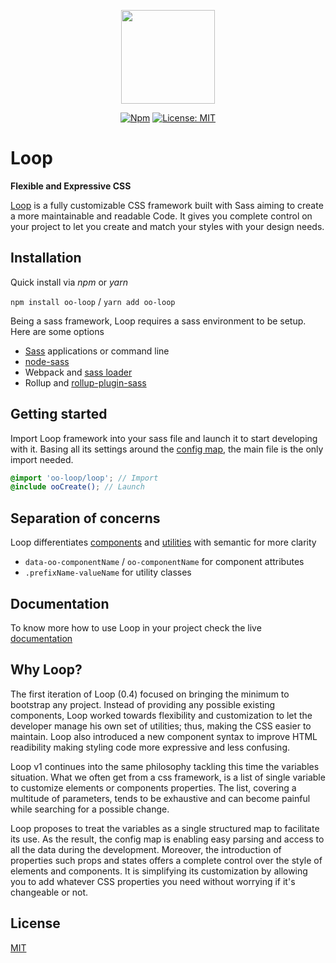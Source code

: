 <p align="center"><a href="https://oo-loop.github.io/" title="loop"><img src="https://avatars2.githubusercontent.com/u/36288586?s=300" width="150" alt=""></a></p>
<p align="center">
<a href="https://www.npmjs.com/package/oo-loop"><img alt="Npm" src="https://img.shields.io/npm/v/oo-loop.svg"></a>
<a href="https://opensource.org/licenses/MIT"><img alt="License: MIT" src="https://img.shields.io/badge/License-MIT-green.svg"></a>
</p>

# Loop

**Flexible and Expressive CSS**

[Loop](https://oo-loop.github.io/) is a fully customizable CSS framework built with Sass aiming to create a more maintainable and readable Code.
It gives you complete control on your project to let you create and match your styles with your design needs.

## Installation

Quick install via *npm* or *yarn*

`npm install oo-loop` / `yarn add oo-loop`

Being a sass framework, Loop requires a sass environment to be setup. Here are some options
- [Sass](https://sass-lang.com/install) applications or command line
- [node-sass](https://github.com/sass/node-sass#readme)
- Webpack and [sass loader](https://webpack.js.org/loaders/sass-loader/)
- Rollup and [rollup-plugin-sass](https://github.com/differui/rollup-plugin-sass#readme)

## Getting started

Import Loop framework into your sass file and launch it to start developing with it.
Basing all its settings around the [config map](https://oo-loop.github.io/docs/config), the main file is the only import needed. 

```scss
@import 'oo-loop/loop'; // Import
@include ooCreate(); // Launch
```

## Separation of concerns

Loop differentiates [components](https://oo-loop.github.io/docs/components) and [utilities](https://oo-loop.github.io/docs/utilities) with semantic for more clarity

- `data-oo-componentName` / `oo-componentName` for component attributes
- `.prefixName-valueName` for utility classes

## Documentation

To know more how to use Loop in your project check the live [documentation](https://oo-loop.github.io/)

## Why Loop?

The first iteration of Loop (0.4) focused on bringing the minimum to bootstrap any project. Instead of providing any possible existing components, Loop worked towards flexibility and customization to let the developer manage his own set of utilities; thus, making the CSS easier to maintain. Loop also introduced a new component syntax to improve HTML readibility making styling code more expressive and less confusing.

Loop v1 continues into the same philosophy tackling this time the variables situation. What we often get from a css framework, is a list of single variable to customize elements or components properties. The list, covering a multitude of parameters, tends to be exhaustive and can become painful while searching for a possible change.

Loop proposes to treat the variables as a single structured map to facilitate its use. As the result, the config map is enabling easy parsing and access to all the data during the development. Moreover, the introduction of properties such props and states offers a complete control over the style of elements and components. It is simplifying its customization by allowing you to add whatever CSS properties you need without worrying if it's changeable or not.

## License
[MIT](https://opensource.org/licenses/MIT)